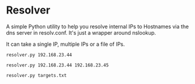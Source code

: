# Resolver
A simple Python utility to help you resolve internal IPs to Hostnames via the dns server in resolv.conf. It's just a wrapper around nslookup.

It can take a single IP, multiple IPs or a file of IPs.

`resolver.py 192.168.23.44`

`resolver.py 192.168.23.44 192.168.23.45`

`resolver.py targets.txt`



